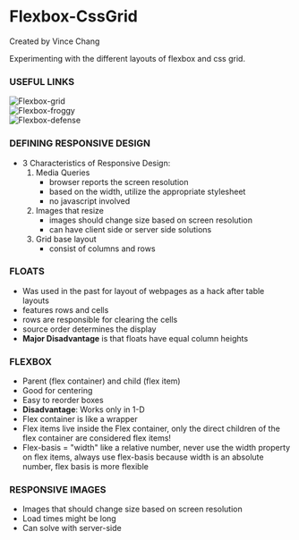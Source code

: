 # Flexbox-CssGrid

Created by Vince Chang </br>

Experimenting with the different layouts of flexbox and css grid.

### USEFUL LINKS

![Flexbox-grid](http://flexboxgrid.com/) </br>
![Flexbox-froggy](https://flexboxfroggy.com/) </br>
![Flexbox-defense](http://www.flexboxdefense.com/) </br>

### DEFINING RESPONSIVE DESIGN

- 3 Characteristics of Responsive Design:
  1. Media Queries
     - browser reports the screen resolution
     - based on the width, utilize the appropriate stylesheet
     - no javascript involved
  2. Images that resize
     - images should change size based on screen resolution
     - can have client side or server side solutions
  3. Grid base layout
     - consist of columns and rows

### FLOATS

- Was used in the past for layout of webpages as a hack after table layouts
- features rows and cells
- rows are responsible for clearing the cells
- source order determines the display
- **Major Disadvantage** is that floats have equal column heights

### FLEXBOX

- Parent (flex container) and child (flex item)
- Good for centering
- Easy to reorder boxes
- **Disadvantage**: Works only in 1-D
- Flex container is like a wrapper
- Flex items live inside the Flex container, only the direct children of the
  flex container are considered flex items!
- Flex-basis = "width" like a relative number, never use the width property on
  flex items, always use flex-basis because width is an absolute number, flex
  basis is more flexible

### RESPONSIVE IMAGES

- Images that should change size based on screen resolution
- Load times might be long
- Can solve with server-side
